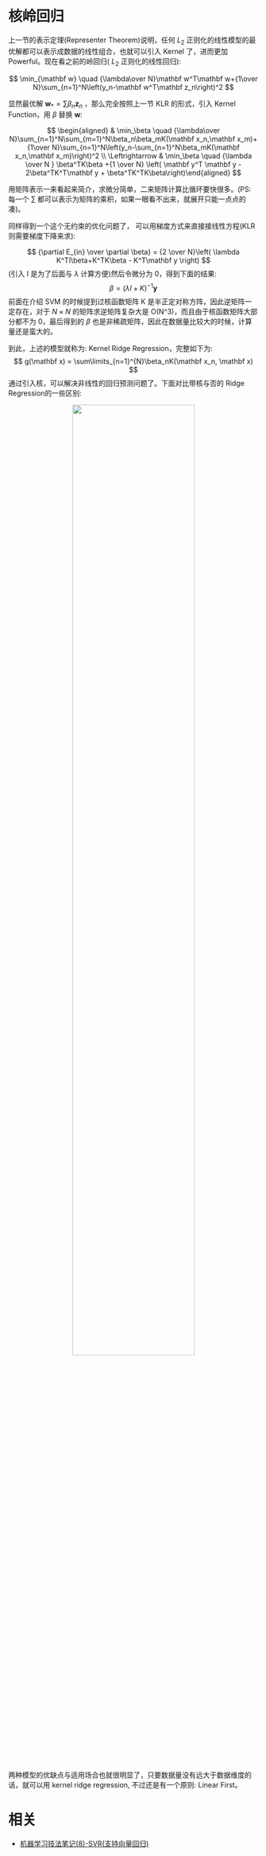 
# 核岭回归

上一节的表示定理(Representer Theorem)说明，任何 $L_2$ 正则化的线性模型的最优解都可以表示成数据的线性组合，也就可以引入 Kernel 了，进而更加 Powerful。现在看之前的岭回归( $L_2$ 正则化的线性回归):

$$
\min_{\mathbf w} \quad {\lambda\over N}\mathbf w^T\mathbf w+{1\over N}\sum_{n=1}^N\left(y_n-\mathbf w^T\mathbf z_n\right)^2
$$

显然最优解 $\mathbf w_{*} = \sum \beta_n \mathbf z_n$ ，那么完全按照上一节 KLR 的形式，引入 Kernel Function，用 $\beta$ 替换 $\mathbf w$:

$$
\begin{aligned} & \min_\beta \quad {\lambda\over N}\sum_{n=1}^N\sum_{m=1}^N\beta_n\beta_mK(\mathbf x_n,\mathbf x_m)+{1\over N}\sum_{n=1}^N\left(y_n-\sum_{n=1}^N\beta_mK(\mathbf x_n,\mathbf x_m)\right)^2 \\   \Leftrightarrow & \min_\beta \quad {\lambda \over N } \beta^TK\beta +{1 \over N} \left( \mathbf y^T \mathbf y  - 2\beta^TK^T\mathbf y +  \beta^TK^TK\beta\right)\end{aligned}
$$

用矩阵表示一来看起来简介，求微分简单，二来矩阵计算比循环要快很多。(PS: 每一个 $\sum$ 都可以表示为矩阵的乘积，如果一眼看不出来，就展开只能一点点的凑)。

同样得到一个这个无约束的优化问题了， 可以用梯度方式来直接接线性方程(KLR则需要梯度下降来求):

$$
{\partial E_{in} \over \partial \beta} = {2 \over N}\left( \lambda K^TI\beta+K^TK\beta - K^T\mathbf y \right)
$$
(引入 I 是为了后面与 $\lambda$ 计算方便)然后令微分为 0，得到下面的结果:
$$
\beta = (\lambda I +K)^{-1}\mathbf y
$$
前面在介绍 SVM 的时候提到过核函数矩阵 K 是半正定对称方阵，因此逆矩阵一定存在，对于 $N \times N$ 的矩阵求逆矩阵复杂大是 O(N^3)，而且由于核函数矩阵大部分都不为 0，最后得到的 $\beta$ 也是非稀疏矩阵，因此在数据量比较大的时候，计算量还是蛮大的。

到此，上述的模型就称为: Kernel Ridge Regression，完整如下为:
$$
g(\mathbf x) = \sum\limits_{n=1}^{N}\beta_nK(\mathbf x_n, \mathbf x)
$$
通过引入核，可以解决非线性的回归预测问题了。下面对比带核与否的 Ridge Regression的一些区别:

<p align="center">
    <img width="70%" height="70%" src="http://images.iterate.site/blog/image/20190827/0glnU0QIldUG.png?imageslim">
</p>

两种模型的优缺点与适用场合也就很明显了，只要数据量没有远大于数据维度的话，就可以用 kernel ridge regression, 不过还是有一个原则: Linear First。




# 相关

- [机器学习技法笔记(8)-SVR(支持向量回归)](https://shomy.top/2017/03/09/support-vector-regression/)

